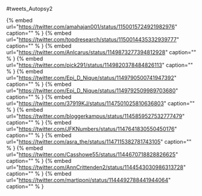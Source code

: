 #tweets_Autopsy2

{% embed url="https://twitter.com/amahajan001/status/1150015724921982976"  caption="" % }
{% embed url="https://twitter.com/topdresearch/status/1150014435332939777"  caption="" % }
{% embed url="https://twitter.com/AnIcarus/status/1149873277394812928"  caption="" % }
{% embed url="https://twitter.com/pick291/status/1149820378484826113"  caption="" % }
{% embed url="https://twitter.com/Epi_D_Nique/status/1149790500741947392"  caption="" % }
{% embed url="https://twitter.com/Epi_D_Nique/status/1149792509989703680"  caption="" % }
{% embed url="https://twitter.com/37919KJ/status/1147501025810636803"  caption="" % }
{% embed url="https://twitter.com/bloggerkampus/status/1145859527532777479"  caption="" % }
{% embed url="https://twitter.com/JFKNumbers/status/1147641830550450176"  caption="" % }
{% embed url="https://twitter.com/asra_the/status/1147115382781743105"  caption="" % }
{% embed url="https://twitter.com/Casshowe55/status/1144670718828826625"  caption="" % }
{% embed url="https://twitter.com/AnnCrittenden2/status/1144543030986313728"  caption="" % }
{% embed url="https://twitter.com/martiponi/status/1144492788441944064"  caption="" % }

